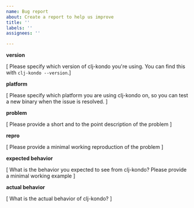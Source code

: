 ```yaml
---
name: Bug report
about: Create a report to help us improve
title: ''
labels: ''
assignees: ''

---
```


**version**

[ Please specify which version of clj-kondo you're using. You can find this with `clj-kondo --version`.]

**platform**

[ Please specify which platform you are using clj-kondo on, so you can test a
new binary when the issue is resolved. ]

**problem**

[ Please provide a short and to the point description of the problem ]

**repro**

[ Please provide a minimal working reproduction of the problem ]

**expected behavior**

[ What is the behavior you expected to see from clj-kondo? Please provide a minimal working example ]

**actual behavior**

[ What is the actual behavior of clj-kondo? ]
